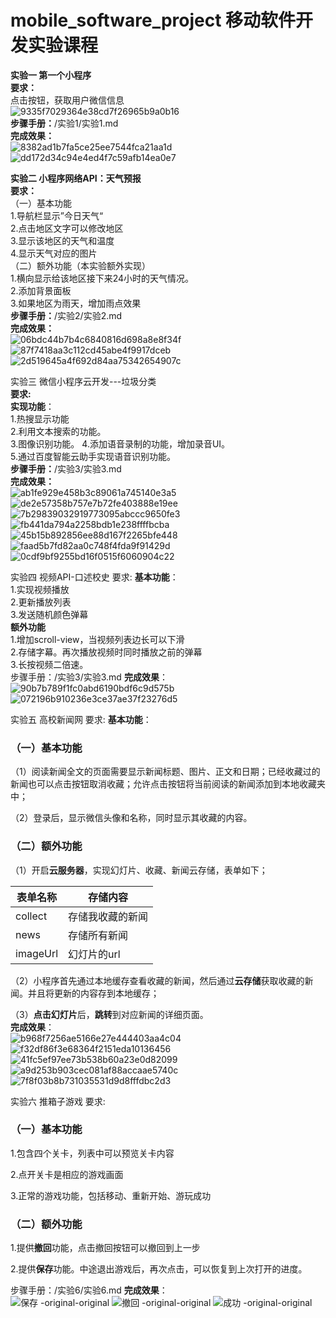 # mobile_software_project 移动软件开发实验课程
**实验一 第一个小程序**   
**要求：**   
点击按钮，获取用户微信信息    
![9335f7029364e38cd7f26965b9a0b16](https://github.com/user-attachments/assets/45886efe-4805-40a8-bdcc-f15443bd7471)   
**步骤手册：**/实验1/实验1.md    
**完成效果：**    
![8382ad1b7fa5ce25ee7544fca21aa1d](https://github.com/user-attachments/assets/ba7b427a-722a-42d8-925e-d0d88bb126bb)    
![dd172d34c94e4ed4f7c59afb14ea0e7](https://github.com/user-attachments/assets/eeaf188d-f889-4730-9716-f88a5a5d2343)    

**实验二 小程序网络API：天气预报**   
**要求：**       
（一）基本功能   
1.导航栏显示”今日天气“   
2.点击地区文字可以修改地区   
3.显示该地区的天气和温度   
4.显示天气对应的图片   
（二）额外功能（本实验额外实现）   
1.横向显示给该地区接下来24小时的天气情况。   
2.添加背景面板   
3.如果地区为雨天，增加雨点效果   
**步骤手册：**/实验2/实验2.md   
**完成效果：**   
![06bdc44b7b4c6840816d698a8e8f34f](https://github.com/user-attachments/assets/e092472f-6c0e-4649-a167-02305029e6a4)   
![87f7418aa3c112cd45abe4f9917dceb](https://github.com/user-attachments/assets/194d3737-1b64-423f-bae4-a032be9cdd1f)   
![2d519645a4f692d84aa75342654907c](https://github.com/user-attachments/assets/705fa4d8-79cd-48c7-89f9-ef913d51870d)   
     
实验三 微信小程序云开发---垃圾分类     
**要求:**     
**实现功能**：   
1.热搜显示功能   
2.利用文本搜索的功能。   
3.图像识别功能。
4.添加语音录制的功能，增加录音UI。     
5.通过百度智能云助手实现语音识别功能。     
**步骤手册：**/实验3/实验3.md     
**完成效果：**     
![ab1fe929e458b3c89061a745140e3a5](https://github.com/user-attachments/assets/58dda3c8-2d39-4e9e-b350-f26b7b37f7f8)
![de2e57358b757e7b72fe403888e19ee](https://github.com/user-attachments/assets/e5a66109-7569-465c-be59-b0a97e8e2973)
![7b29839032919773095abccc9650fe3](https://github.com/user-attachments/assets/74601c64-9c5f-4623-a221-ef73e186b8f4)
![fb441da794a2258bdb1e238ffffbcba](https://github.com/user-attachments/assets/54dd0045-f781-45d7-bee4-a1a4c500fe79)
![45b15b892856ee88d167f2265bfe448](https://github.com/user-attachments/assets/373f2646-9a5c-4b9f-a622-f3bac784be7d)
![faad5b7fd82aa0c748f4fda9f91429d](https://github.com/user-attachments/assets/86ae01b7-bfe1-45da-b05e-c9527b643a7a)
![0cdf9bf9255bd16f0515f6060904c22](https://github.com/user-attachments/assets/29361dcf-1ec2-4c1f-bdad-aa2a0692b266)


实验四 视频API-口述校史
要求:
**基本功能**：    
1.实现视频播放   
2.更新播放列表    
3.发送随机颜色弹幕    
**额外功能**     
1.增加scroll-view，当视频列表边长可以下滑    
2.存储字幕。再次播放视频时同时播放之前的弹幕    
3.长按视频二倍速。     
步骤手册：/实验3/实验3.md
**完成效果**：      
![90b7b789f1fc0abd6190bdf6c9d575b](https://github.com/user-attachments/assets/b86fc9d2-192e-495e-99b9-45518c5a3201)
![072196b910236e3ce37ae37f23276d5](https://github.com/user-attachments/assets/140a9403-1b88-4a19-a9c1-2900a5f6670d)


实验五 高校新闻网
要求:
**基本功能**：    
### （一）基本功能    

（1）阅读新闻全文的页面需要显示新闻标题、图片、正文和日期；已经收藏过的新闻也可以点击按钮取消收藏；允许点击按钮将当前阅读的新闻添加到本地收藏夹中；    

（2）登录后，显示微信头像和名称，同时显示其收藏的内容。    

### （二）额外功能      

（1）开启**云服务器**，实现幻灯片、收藏、新闻云存储，表单如下；     

| 表单名称 | 存储内容         |     
| -------- | ---------------- |   
| collect  | 存储我收藏的新闻 |      
| news     | 存储所有新闻     |     
| imageUrl | 幻灯片的url      |      

（2）小程序首先通过本地缓存查看收藏的新闻，然后通过**云存储**获取收藏的新闻。并且将更新的内容存到本地缓存；        

（3）**点击幻灯片**后，**跳转**到对应新闻的详细页面。     
**完成效果**：    
![b968f7256ae5166e27e444403aa4c04](https://github.com/user-attachments/assets/dfd64c3b-7b2a-4377-be4e-13ba1c8d14fb)
![f32df86f3e68364f2151eda10136456](https://github.com/user-attachments/assets/7e0e669a-5fc5-4cc8-9ff4-ed6ae9b16279)
![41fc5ef97ee73b538b60a23e0d82099](https://github.com/user-attachments/assets/ce5ed410-3366-4df7-a3ef-ab155606bcd1)
![a9d253b903cec081af88accaae5740c](https://github.com/user-attachments/assets/a56996c1-38a8-4a1b-a52b-e9a6e8c75059)
![7f8f03b8b731035531d9d8fffdbc2d3](https://github.com/user-attachments/assets/a79d88b9-d7cc-4d4f-9d86-f4b4edae61b0)    


实验六 推箱子游戏
要求:
### （一）基本功能   
 
1.包含四个关卡，列表中可以预览关卡内容   

2.点开关卡是相应的游戏画面   

3.正常的游戏功能，包括移动、重新开始、游玩成功   

### （二）额外功能   

1.提供**撤回**功能，点击撤回按钮可以撤回到上一步   

2.提供**保存**功能。中途退出游戏后，再次点击，可以恢复到上次打开的进度。   


步骤手册：/实验6/实验6.md
**完成效果**：      
![保存 -original-original](https://github.com/user-attachments/assets/6aa04f42-a388-4c0e-8b43-31eeb08ae792)
![撤回 -original-original](https://github.com/user-attachments/assets/8cb6db83-2144-47c9-b5da-dd9cd6d2140b)
![成功 -original-original](https://github.com/user-attachments/assets/797809e4-3f7c-46bd-a939-2189fa995206)

